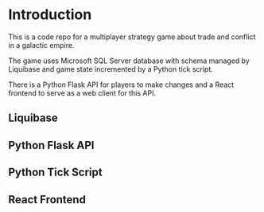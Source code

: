 # Introduction
This is a code repo for a multiplayer strategy game about trade and conflict in a galactic empire.

The game uses Microsoft SQL Server database with schema managed by Liquibase and game state incremented by a Python tick script.

There is a Python Flask API for players to make changes and a React frontend to serve as a web client for this API.

## Liquibase

## Python Flask API

## Python Tick Script

## React Frontend
